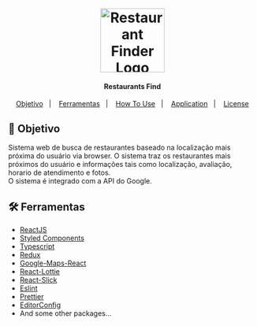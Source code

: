 <h1 align="center">
    <img alt="Restaurant Finder Logo" width="130" height="130" src="https://user-images.githubusercontent.com/58401291/152707377-9cd2ada3-fd33-4ae4-bee0-b1d0bfa81117.jpg" />
    <br>
    
</h1>

<h4 align="center">
 Restaurants Find
</h4>

<p align="center">
   <a href="#dart-objetivo">Objetivo</a>&nbsp;&nbsp;&nbsp;|&nbsp;&nbsp;&nbsp;
  <a href="#hammer_and_wrench-ferramentas">Ferramentas</a>&nbsp;&nbsp;&nbsp;|&nbsp;&nbsp;&nbsp;
  <a href="#gear-how-to-use">How To Use</a>&nbsp;&nbsp;&nbsp;|&nbsp;&nbsp;&nbsp;
  <a href="#computer-application">Application</a>&nbsp;&nbsp;&nbsp;|&nbsp;&nbsp;&nbsp;
  <a href="#memo-license">License</a>
</p>

## :dart: Objetivo

<p>
   Sistema web de busca de restaurantes baseado na localização mais próxima do usuário via browser. O sistema traz os restaurantes mais próximos do usuário e        informações tais como localização, avaliação, horario de atendimento e fotos. <br/>
   O sistema é integrado com a API do Google.
</p>

## :hammer_and_wrench: Ferramentas


- [ReactJS](https://reactjs.org/)
- [Styled Components](https://styled-components.com/)
- [Typescript](https://www.typescriptlang.org/)
- [Redux](https://redux.js.org/)
- [Google-Maps-React](https://www.npmjs.com/package/google-maps-react)
- [React-Lottie](https://www.npmjs.com/package/react-lottie)
- [React-Slick](https://react-slick.neostack.com/)
- [Eslint](https://eslint.org/)
- [Prettier](https://prettier.io/)
- [EditorConfig](https://editorconfig.org/)
- And some other packages...






